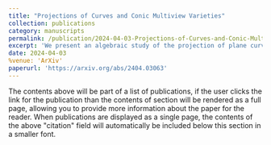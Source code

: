 ```yaml
---
title: "Projections of Curves and Conic Multiview Varieties"
collection: publications
category: manuscripts
permalink: /publication/2024-04-03-Projections-of-Curves-and-Conic-Multiview-Varieties
excerpt: 'We present an algebraic study of the projection of plane curves and twisted cubics in space onto multiple images of pinhole cameras. The Zariski closure of the image of the projection of conics is a conic multiview varieties. Extending previous work for point and line multiview varieties, we use back-projected cones to describe these varieties. For two views, we provide the defining ideal of the multiview variety. For any number of views, we state when the simplest possible set-theoretic description is achieved based on the geometry of the camera centers. Finally, we investigate the complexity of the associated triangulation problem and conjecture the Euclidean distance degree for the conic multiview variety for two cameras.'
date: 2024-04-03
%venue: 'ArXiv'
paperurl: 'https://arxiv.org/abs/2404.03063'
---
```

The contents above will be part of a list of publications, if the user clicks the link for the publication than the contents of section will be rendered as a full page, allowing you to provide more information about the paper for the reader. When publications are displayed as a single page, the contents of the above "citation" field will automatically be included below this section in a smaller font.

